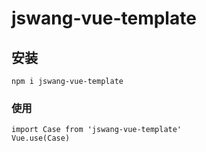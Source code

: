 # jswang-vue-template

## 安装
```
npm i jswang-vue-template
```

### 使用
```vue
import Case from 'jswang-vue-template'
Vue.use(Case)
```